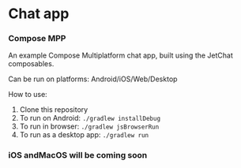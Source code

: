 # Chat app
### Compose MPP 

An example Compose Multiplatform chat app, built using the JetChat composables.

Can be run on platforms: Android/iOS/Web/Desktop

How to use:
1. Clone this repository
2. To run on Android: `./gradlew installDebug`
3. To run in browser: `./gradlew jsBrowserRun`
4. To run as a desktop app: `./gradlew run`

### iOS andMacOS will be coming soon
